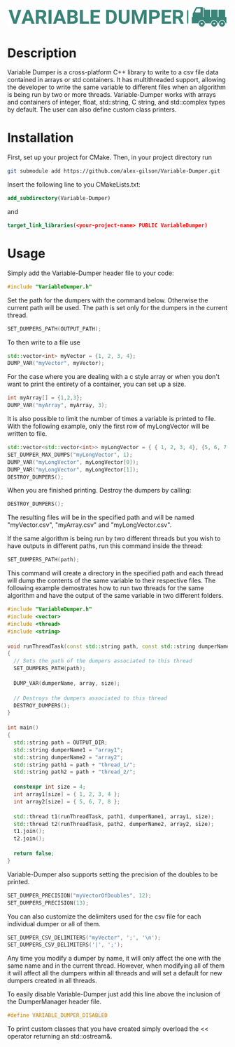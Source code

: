 ![Variable Dumper logo](https://github.com/alex-gilson/Variable-Dumper/blob/main/variable_dumper_logo.png)

# Description

Variable Dumper is a cross-platform C++ library to write to a csv file data contained in arrays or std containers. It has multithreaded support, allowing the developer to write the same variable to different files when an algorithm is being run by two or more threads. Variable-Dumper works with arrays and containers of integer, float, std::string, C string, and std::complex types by default. The user can also define custom class printers.

# Installation

First, set up your project for CMake. Then, in your project directory run

```bash
git submodule add https://github.com/alex-gilson/Variable-Dumper.git
```

Insert the following line to you CMakeLists.txt:

```cmake
add_subdirectory(Variable-Dumper)
```

and

```cmake
target_link_libraries(<your-project-name> PUBLIC VariableDumper)
```

# Usage

Simply add the Variable-Dumper header file to your code:

```C++
#include "VariableDumper.h"
```

Set the path for the dumpers with the command below. Otherwise the current path will be used. The path is set only for the dumpers in the current thread.

```C++
SET_DUMPERS_PATH(OUTPUT_PATH);
```

To then write to a file use

```C++
std::vector<int> myVector = {1, 2, 3, 4};
DUMP_VAR("myVector", myVector);
```

For the case where you are dealing with a c style array or when you don't want to print the entirety of a container, you can set up a size.

```C++
int myArray[] = {1,2,3};
DUMP_VAR("myArray", myArray, 3);
```

It is also possible to limit the number of times a variable is printed to file. With the following example, only the first row of myLongVector will be written to file.

```C++
std::vector<std::vector<int>> myLongVector = { { 1, 2, 3, 4}, {5, 6, 7, 8 } };
SET_DUMPER_MAX_DUMPS("myLongVector", 1);
DUMP_VAR("myLongVector", myLongVector[0]);
DUMP_VAR("myLongVector", myLongVector[1]);
DESTROY_DUMPERS();
```

When you are finished printing. Destroy the dumpers by calling:

```C++
DESTROY_DUMPERS();
```

The resulting files will be in the specified path and will be named "myVector.csv", "myArray.csv" and "myLongVector.csv".

If the same algorithm is being run by two different threads but you wish to have outputs in different paths, run this command inside the thread:

```C++
SET_DUMPERS_PATH(path);
```

This command will create a directory in the specified path and each thread will dump the contents of the same variable to their respective files. The following example demostrates how to run two threads for the same algorithm and have the output of the same variable in two different folders.

```C++
#include "VariableDumper.h"
#include <vector>
#include <thread>
#include <string>

void runThreadTask(const std::string path, const std::string dumperName, int array[], int size)
{
  // Sets the path of the dumpers associated to this thread
  SET_DUMPERS_PATH(path);
  
  DUMP_VAR(dumperName, array, size);

  // Destroys the dumpers associated to this thread
  DESTROY_DUMPERS();
}

int main()
{
  std::string path = OUTPUT_DIR;
  std::string dumperName1 = "array1";
  std::string dumperName2 = "array2";
  std::string path1 = path + "thread_1/";
  std::string path2 = path + "thread_2/";

  constexpr int size = 4;
  int array1[size] = { 1, 2, 3, 4 };
  int array2[size] = { 5, 6, 7, 8 };

  std::thread t1(runThreadTask, path1, dumperName1, array1, size);
  std::thread t2(runThreadTask, path2, dumperName2, array2, size);
  t1.join();
  t2.join();
  
  return false;
}
```

Variable-Dumper also supports setting the precision of the doubles to be printed.

```C++
SET_DUMPER_PRECISION("myVectorOfDoubles", 12);
SET_DUMPERS_PRECISION(13);
```

You can also customize the delimiters used for the csv file for each individual dumper or all of them.

```C++
SET_DUMPER_CSV_DELIMITERS("myVector", ';', '\n');
SET_DUMPERS_CSV_DELIMITERS('|', ';');
```

Any time you modify a dumper by name, it will only affect the one with the same name and in the current thread. However, when modifying all of them it will affect all the dumpers within all threads and will set a default for new dumpers created in all threads.


To easily disable Variable-Dumper just add this line above the inclusion of the DumperManager header file.

```C++
#define VARIABLE_DUMPER_DISABLED
```

To print custom classes that you have created simply overload the << operator returning an std::ostream&.
